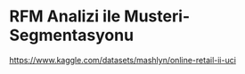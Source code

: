 # RFM Analizi ile Musteri-Segmentasyonu
https://www.kaggle.com/datasets/mashlyn/online-retail-ii-uci
